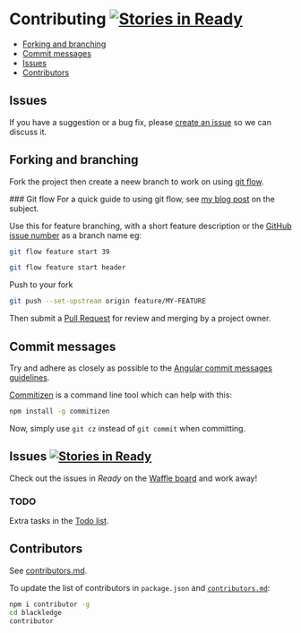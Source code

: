 # Contributing [![Stories in Ready][waffle-image]][waffle-url]

- [Forking and branching](#forking-and-branching)
- [Commit messages](#commit-messages)
- [Issues](#issues-)
- [Contributors](#contributors)

## Issues
If you have a suggestion or a bug fix, please [create an issue](https://github.com/furzeface/blackledge/issues/new) so we can discuss it.

## Forking and branching
Fork the project then create a neew branch to work on using [git flow](http://nvie.com/posts/a-successful-git-branching-model).

### Git flow
For a quick guide to using git flow, see [my blog post](http://furzeface.com/blog/git-flow-aint-scary) on the subject.

Use this for feature branching, with a short feature description or the [GitHub issue number](https://github.com/furzeface/blackledge/issues) as a branch name eg:
```sh
git flow feature start 39
```

```sh
git flow feature start header
```

Push to your fork
```sh
git push --set-upstream origin feature/MY-FEATURE
```

Then submit a [Pull Request](https://github.com/furzeface/blackledge/compare) for review and merging by a project owner.

## Commit messages
Try and adhere as closely as possible to the [Angular commit messages guidelines](https://github.com/angular/angular.js/blob/master/CONTRIBUTING.md#-git-commit-guidelines). 

[Commitizen](https://github.com/commitizen/cz-cli) is a command line tool which can help with this:
```sh
npm install -g commitizen
```
Now, simply use `git cz` instead of `git commit` when committing.

## Issues [![Stories in Ready][waffle-image]][waffle-url]
Check out the issues in _Ready_ on the [Waffle board](https://waffle.io/furzeface/blackledge) and work away! 

### TODO
Extra tasks in the [Todo list](TODO.md).

## Contributors
See [contributors.md](contributors.md).

To update the list of contributors in `package.json` and [`contributors.md`](contributors.md):
```sh
npm i contributor -g
cd blackledge
contributor
```


[waffle-url]: https://waffle.io/furzeface/blackledge
[waffle-image]: https://badge.waffle.io/furzeface/blackledge.png?label=ready&title=Ready
